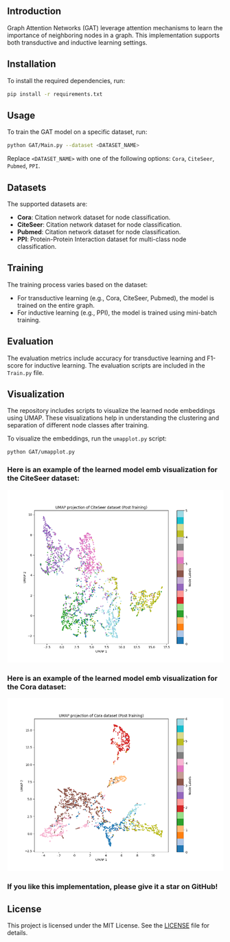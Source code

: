 



## Introduction

Graph Attention Networks (GAT) leverage attention mechanisms to learn the importance of neighboring nodes in a graph. This implementation supports both transductive and inductive learning settings.

## Installation

To install the required dependencies, run:

```sh
pip install -r requirements.txt
```

## Usage

To train the GAT model on a specific dataset, run:

```sh
python GAT/Main.py --dataset <DATASET_NAME>
```

Replace `<DATASET_NAME>` with one of the following options: `Cora`, `CiteSeer`, `Pubmed`, `PPI`.

## Datasets

The supported datasets are:
- **Cora**: Citation network dataset for node classification.
- **CiteSeer**: Citation network dataset for node classification.
- **Pubmed**: Citation network dataset for node classification.
- **PPI**: Protein-Protein Interaction dataset for multi-class node classification.

## Training

The training process varies based on the dataset:
- For transductive learning (e.g., Cora, CiteSeer, Pubmed), the model is trained on the entire graph.
- For inductive learning (e.g., PPI), the model is trained using mini-batch training.

## Evaluation

The evaluation metrics include accuracy for transductive learning and F1-score for inductive learning. The evaluation scripts are included in the `Train.py` file.

## Visualization

The repository includes scripts to visualize the learned node embeddings using UMAP. These visualizations help in understanding the clustering and separation of different node classes after training.

To visualize the embeddings, run the `umapplot.py` script:

```sh
python GAT/umapplot.py
```

### Here is an example of the learned model emb  visualization for the CiteSeer dataset:
![Node Embeddings Visualization - CiteSeer](GAT/umap_projection_citeseer.png)
### Here is an example of the learned model emb visualization for the Cora dataset:
![Node Embeddings Visualization - Cora](GAT/umap_projection_cora.png)


### If you like this implementation, please give it a star on GitHub!

## License

This project is licensed under the MIT License. See the [LICENSE](LICENSE) file for details.
